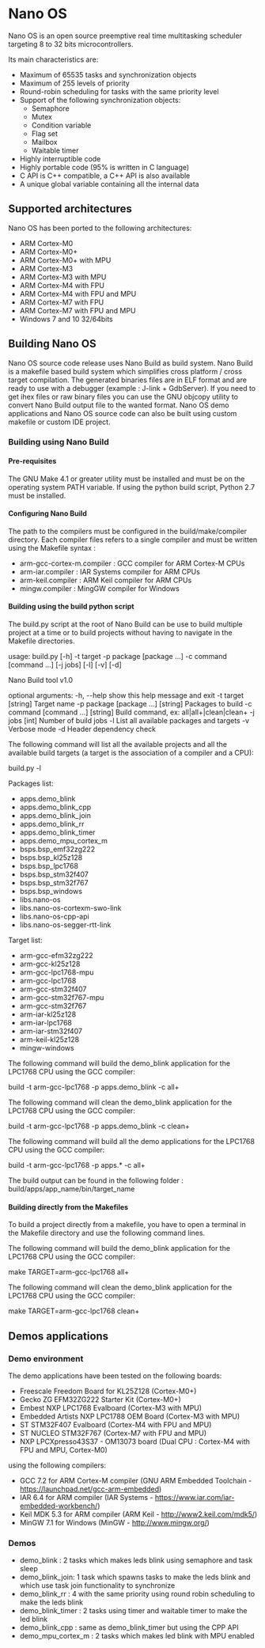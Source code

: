 # Nano OS
Nano OS is an open source preemptive real time multitasking scheduler targeting 8 to 32 bits microcontrollers.

Its main characteristics are:

* Maximum of 65535 tasks and synchronization objects
* Maximum of 255 levels of priority
* Round-robin scheduling for tasks with the same priority level
* Support of the following synchronization objects:
  * Semaphore
  * Mutex
  * Condition variable
  * Flag set
  * Mailbox
  * Waitable timer
* Highly interruptible code
* Highly portable code (95% is written in C language)
* C API is C++ compatible, a C++ API is also available
* A unique global variable containing all the internal data

## Supported architectures

Nano OS has been ported to the following architectures:

* ARM Cortex-M0
* ARM Cortex-M0+
* ARM Cortex-M0+ with MPU
* ARM Cortex-M3
* ARM Cortex-M3 with MPU
* ARM Cortex-M4 with FPU
* ARM Cortex-M4 with FPU and MPU
* ARM Cortex-M7 with FPU
* ARM Cortex-M7 with FPU and MPU
* Windows 7 and 10 32/64bits

## Building Nano OS

Nano OS source code release uses Nano Build as build system.
Nano Build is a makefile based build system which simplifies cross platform / cross target compilation.
The generated binaries files are in ELF format and are ready to use with a debugger (example : J-link + GdbServer).
If you need to get ihex files or raw binary files you can use the GNU objcopy utility to convert Nano Build output file to the wanted format.
Nano OS demo applications and Nano OS source code can also be built using custom makefile or custom IDE project.

### Building using Nano Build

#### Pre-requisites

The GNU Make 4.1 or greater utility must be installed and must be on the operating system PATH variable.
If using the python build script, Python 2.7 must be installed.

#### Configuring Nano Build

The path to the compilers must be configured in the build/make/compiler directory.
Each compiler files refers to a single compiler and must be written using the Makefile syntax :

* arm-gcc-cortex-m.compiler : GCC compiler for ARM Cortex-M CPUs
* arm-iar.compiler : IAR Systems compiler for ARM CPUs
* arm-keil.compiler : ARM Keil compiler for ARM CPUs
* mingw.compiler : MingGW compiler for Windows

#### Building using the build python script

The build.py script at the root of Nano Build can be use to build multiple project at a time or to build projects without having to navigate in the Makefile directories.


usage: build.py [-h] -t target -p package [package ...] -c command
                [command ...] [-j jobs] [-l] [-v] [-d]

Nano Build tool v1.0

optional arguments:
  -h, --help            show this help message and exit
  -t target             [string] Target name
  -p package [package ...]
                        [string] Packages to build
  -c command [command ...]
                        [string] Build command, ex: all|all+|clean|clean+
  -j jobs               [int] Number of build jobs
  -l                    List all available packages and targets
  -v                    Verbose mode
  -d                    Header dependency check




The following command will list all the available projects and all the available build targets (a target is the association of a compiler and a CPU):

build.py -l

Packages list:
 - apps.demo_blink
 - apps.demo_blink_cpp
 - apps.demo_blink_join
 - apps.demo_blink_rr
 - apps.demo_blink_timer
 - apps.demo_mpu_cortex_m
 - bsps.bsp_emf32zg222
 - bsps.bsp_kl25z128
 - bsps.bsp_lpc1768
 - bsps.bsp_stm32f407
 - bsps.bsp_stm32f767
 - bsps.bsp_windows
 - libs.nano-os
 - libs.nano-os-cortexm-swo-link
 - libs.nano-os-cpp-api
 - libs.nano-os-segger-rtt-link

Target list:
 - arm-gcc-efm32zg222
 - arm-gcc-kl25z128
 - arm-gcc-lpc1768-mpu
 - arm-gcc-lpc1768
 - arm-gcc-stm32f407
 - arm-gcc-stm32f767-mpu
 - arm-gcc-stm32f767
 - arm-iar-kl25z128
 - arm-iar-lpc1768
 - arm-iar-stm32f407
 - arm-keil-kl25z128
 - mingw-windows


The following command will build the demo_blink application for the LPC1768 CPU using the GCC compiler:

build -t arm-gcc-lpc1768 -p apps.demo_blink -c all+

The following command will clean the demo_blink application for the LPC1768 CPU using the GCC compiler:

build -t arm-gcc-lpc1768 -p apps.demo_blink -c clean+

The following command will build all the demo applications for the LPC1768 CPU using the GCC compiler:
 
build -t arm-gcc-lpc1768 -p apps.* -c all+


The build output can be found in the following folder : build/apps/app_name/bin/target_name

#### Building directly from the Makefiles

To build a project directly from a makefile, you have to open a terminal in the Makefile directory and use the following command lines.

The following command will build the demo_blink application for the LPC1768 CPU using the GCC compiler:

make TARGET=arm-gcc-lpc1768 all+

The following command will clean the demo_blink application for the LPC1768 CPU using the GCC compiler:

make TARGET=arm-gcc-lpc1768 clean+

## Demos applications

### Demo environment

The demo applications have been tested on the following boards:

* Freescale Freedom Board for KL25Z128 (Cortex-M0+)
* Gecko ZG EFM32ZG222 Starter Kit (Cortex-M0+)
* Embest NXP LPC1768 Evalboard (Cortex-M3 with MPU)
* Embedded Artists NXP LPC1788 OEM Board (Cortex-M3 with MPU)
* ST STM32F407 Evalboard (Cortex-M4 with FPU and MPU)
* ST NUCLEO STM32F767 (Cortex-M7 with FPU and MPU)
* NXP LPCXpresso43S37 - OM13073 board (Dual CPU : Cortex-M4 with FPU and MPU, Cortex-M0)

using the following compilers:

* GCC 7.2 for ARM Cortex-M compiler (GNU ARM Embedded Toolchain - https://launchpad.net/gcc-arm-embedded)
* IAR 6.4 for ARM compiler (IAR Systems - https://www.iar.com/iar-embedded-workbench/)
* Keil MDK 5.3 for ARM compiler (ARM Keil - http://www2.keil.com/mdk5/)
* MinGW 7.1 for Windows (MinGW - http://www.mingw.org/)

### Demos

* demo_blink : 2 tasks which makes leds blink using semaphore and task sleep
* demo_blink_join: 1 task which spawns tasks to make the leds blink and which use task join functionality to synchronize
* demo_blink_rr : 4 with the same priority using round robin scheduling to make the leds blink
* demo_blink_timer : 2 tasks using timer and waitable timer to make the led blink
* demo_blink_cpp : same as demo_blink_timer but using the CPP API
* demo_mpu_cortex_m : 2 tasks which makes led blink with MPU enabled
